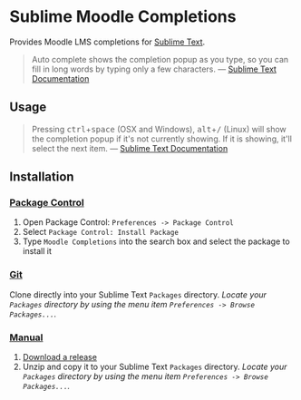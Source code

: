 Sublime Moodle Completions
==========================

Provides Moodle LMS completions for [Sublime Text](http://www.sublimetext.com).

> Auto complete shows the completion popup as you type, so you can fill in long
> words by typing only a few characters. &mdash; [Sublime Text Documentation](http://www.sublimetext.com/docs/3/auto_complete.html)


Usage
-----

> Pressing <kbd>ctrl</kbd>+<kbd>space</kbd> (OSX and Windows),
> <kbd>alt</kbd>+<kbd>/</kbd> (Linux) will show the completion popup if it's not
> currently showing.  If it is showing, it'll select the next item.
> &mdash; [Sublime Text Documentation](http://www.sublimetext.com/docs/3/auto_complete.html)

Installation
------------

### [Package Control](https://sublime.wbond.net/installation)

1. Open Package Control: `Preferences -> Package Control`
2. Select `Package Control: Install Package`
3. Type `Moodle Completions` into the search box and select the package to
install it

### [Git](https://github.com/daletsin/MoodleCompletions)

Clone directly into your Sublime Text `Packages` directory.  *Locate your
`Packages` directory by using the menu item
`Preferences -> Browse Packages...`.*

### [Manual](https://github.com/daletsin/MoodleCompletions/releases)

1. [Download a release](https://github.com/daletsin/MoodleCompletions/releases)
2. Unzip and copy it to your Sublime Text `Packages` directory.  *Locate your
`Packages` directory by using the menu item
`Preferences -> Browse Packages...`.*